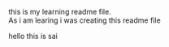 <p> 
  this is my learning readme file. 
<br> As i am learing i was creating this readme file <br> 
<p> hello this  is sai <p>
</p>
